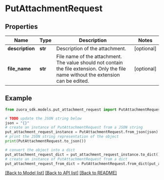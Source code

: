 # PutAttachmentRequest


## Properties

Name | Type | Description | Notes
------------ | ------------- | ------------- | -------------
**description** | **str** | Description of the attachment. | [optional] 
**file_name** | **str** | File name of the attachment. The value should not contain the file extension.  Only the file name without the extension can be edited. | [optional] 

## Example

```python
from zuora_sdk.models.put_attachment_request import PutAttachmentRequest

# TODO update the JSON string below
json = "{}"
# create an instance of PutAttachmentRequest from a JSON string
put_attachment_request_instance = PutAttachmentRequest.from_json(json)
# print the JSON string representation of the object
print(PutAttachmentRequest.to_json())

# convert the object into a dict
put_attachment_request_dict = put_attachment_request_instance.to_dict()
# create an instance of PutAttachmentRequest from a dict
put_attachment_request_from_dict = PutAttachmentRequest.from_dict(put_attachment_request_dict)
```
[[Back to Model list]](../README.md#documentation-for-models) [[Back to API list]](../README.md#documentation-for-api-endpoints) [[Back to README]](../README.md)


